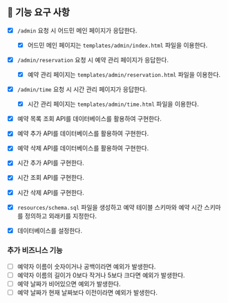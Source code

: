 ## 📝 기능 요구 사항

- [x] `/admin` 요청 시 어드민 메인 페이지가 응답한다.
  - [x] 어드민 메인 페이지는 `templates/admin/index.html` 파일을 이용한다.
- [x] `/admin/reservation` 요청 시 예약 관리 페이지가 응답한다.
  - [x] 예약 관리 페이지는 `templates/admin/reservation.html` 파일을 이용한다.
- [x] `/admin/time` 요청 시 시간 관리 페이지가 응답한다.
  - [x] 시간 관리 페이지는 `templates/admin/time.html` 파일을 이용한다.

- [x] 예약 목록 조회 API를 데이터베이스를 활용하여 구현한다.
- [x] 예약 추가 API를 데이터베이스를 활용하여 구현한다.
- [x] 예약 삭제 API를 데이터베이스를 활용하여 구현한다.

- [x] 시간 추가 API를 구현한다. 
- [x] 시간 조회 API를 구현한다. 
- [x] 시간 삭제 API를 구현한다. 

- [x] `resources/schema.sql` 파일을 생성하고 예약 테이블 스키마와 예약 시간 스키마를 정의하고 외래키를 지정한다.
- [x] 데이터베이스를 설정한다.

### 추가 비즈니스 기능 
- [ ] 예약자 이름이 숫자이거나 공백이라면 예외가 발생한다.
- [ ] 예약자 이름의 길이가 0보다 작거나 5보다 크다면 예외가 발생한다.
- [ ] 예약 날짜가 비어있으면 예외가 발생한다.
- [ ] 예약 날짜가 현재 날짜보다 이전이라면 예외가 발생한다.
